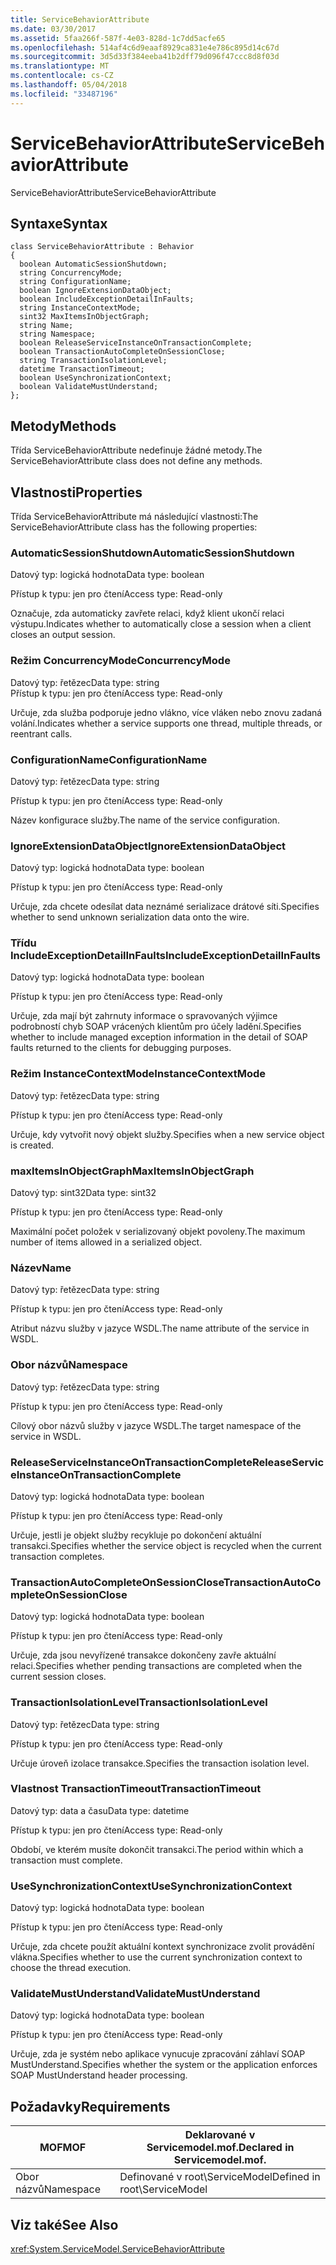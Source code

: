 ```yaml
---
title: ServiceBehaviorAttribute
ms.date: 03/30/2017
ms.assetid: 5faa266f-587f-4e03-828d-1c7dd5acfe65
ms.openlocfilehash: 514af4c6d9eaaf8929ca831e4e786c895d14c67d
ms.sourcegitcommit: 3d5d33f384eeba41b2dff79d096f47ccc8d8f03d
ms.translationtype: MT
ms.contentlocale: cs-CZ
ms.lasthandoff: 05/04/2018
ms.locfileid: "33487196"
---
```

# <a name="servicebehaviorattribute"></a><span data-ttu-id="ba872-102">ServiceBehaviorAttribute</span><span class="sxs-lookup"><span data-stu-id="ba872-102">ServiceBehaviorAttribute</span></span>
<span data-ttu-id="ba872-103">ServiceBehaviorAttribute</span><span class="sxs-lookup"><span data-stu-id="ba872-103">ServiceBehaviorAttribute</span></span>  
  
## <a name="syntax"></a><span data-ttu-id="ba872-104">Syntaxe</span><span class="sxs-lookup"><span data-stu-id="ba872-104">Syntax</span></span>  
  
```  
class ServiceBehaviorAttribute : Behavior  
{  
  boolean AutomaticSessionShutdown;  
  string ConcurrencyMode;  
  string ConfigurationName;  
  boolean IgnoreExtensionDataObject;  
  boolean IncludeExceptionDetailInFaults;  
  string InstanceContextMode;  
  sint32 MaxItemsInObjectGraph;  
  string Name;  
  string Namespace;  
  boolean ReleaseServiceInstanceOnTransactionComplete;  
  boolean TransactionAutoCompleteOnSessionClose;  
  string TransactionIsolationLevel;  
  datetime TransactionTimeout;  
  boolean UseSynchronizationContext;  
  boolean ValidateMustUnderstand;  
};  
```  
  
## <a name="methods"></a><span data-ttu-id="ba872-105">Metody</span><span class="sxs-lookup"><span data-stu-id="ba872-105">Methods</span></span>  
 <span data-ttu-id="ba872-106">Třída ServiceBehaviorAttribute nedefinuje žádné metody.</span><span class="sxs-lookup"><span data-stu-id="ba872-106">The ServiceBehaviorAttribute class does not define any methods.</span></span>  
  
## <a name="properties"></a><span data-ttu-id="ba872-107">Vlastnosti</span><span class="sxs-lookup"><span data-stu-id="ba872-107">Properties</span></span>  
 <span data-ttu-id="ba872-108">Třída ServiceBehaviorAttribute má následující vlastnosti:</span><span class="sxs-lookup"><span data-stu-id="ba872-108">The ServiceBehaviorAttribute class has the following properties:</span></span>  
  
### <a name="automaticsessionshutdown"></a><span data-ttu-id="ba872-109">AutomaticSessionShutdown</span><span class="sxs-lookup"><span data-stu-id="ba872-109">AutomaticSessionShutdown</span></span>  
 <span data-ttu-id="ba872-110">Datový typ: logická hodnota</span><span class="sxs-lookup"><span data-stu-id="ba872-110">Data type: boolean</span></span>  
  
 <span data-ttu-id="ba872-111">Přístup k typu: jen pro čtení</span><span class="sxs-lookup"><span data-stu-id="ba872-111">Access type: Read-only</span></span>  
  
 <span data-ttu-id="ba872-112">Označuje, zda automaticky zavřete relaci, když klient ukončí relaci výstupu.</span><span class="sxs-lookup"><span data-stu-id="ba872-112">Indicates whether to automatically close a session when a client closes an output session.</span></span>  
  
### <a name="concurrencymode"></a><span data-ttu-id="ba872-113">Režim ConcurrencyMode</span><span class="sxs-lookup"><span data-stu-id="ba872-113">ConcurrencyMode</span></span>  
 <span data-ttu-id="ba872-114">Datový typ: řetězec</span><span class="sxs-lookup"><span data-stu-id="ba872-114">Data type: string</span></span>  
<span data-ttu-id="ba872-115">Přístup k typu: jen pro čtení</span><span class="sxs-lookup"><span data-stu-id="ba872-115">Access type: Read-only</span></span>  
  
 <span data-ttu-id="ba872-116">Určuje, zda služba podporuje jedno vlákno, více vláken nebo znovu zadaná volání.</span><span class="sxs-lookup"><span data-stu-id="ba872-116">Indicates whether a service supports one thread, multiple threads, or reentrant calls.</span></span>  
  
### <a name="configurationname"></a><span data-ttu-id="ba872-117">ConfigurationName</span><span class="sxs-lookup"><span data-stu-id="ba872-117">ConfigurationName</span></span>  
 <span data-ttu-id="ba872-118">Datový typ: řetězec</span><span class="sxs-lookup"><span data-stu-id="ba872-118">Data type: string</span></span>  
  
 <span data-ttu-id="ba872-119">Přístup k typu: jen pro čtení</span><span class="sxs-lookup"><span data-stu-id="ba872-119">Access type: Read-only</span></span>  
  
 <span data-ttu-id="ba872-120">Název konfigurace služby.</span><span class="sxs-lookup"><span data-stu-id="ba872-120">The name of the service configuration.</span></span>  
  
### <a name="ignoreextensiondataobject"></a><span data-ttu-id="ba872-121">IgnoreExtensionDataObject</span><span class="sxs-lookup"><span data-stu-id="ba872-121">IgnoreExtensionDataObject</span></span>  
 <span data-ttu-id="ba872-122">Datový typ: logická hodnota</span><span class="sxs-lookup"><span data-stu-id="ba872-122">Data type: boolean</span></span>  
  
 <span data-ttu-id="ba872-123">Přístup k typu: jen pro čtení</span><span class="sxs-lookup"><span data-stu-id="ba872-123">Access type: Read-only</span></span>  
  
 <span data-ttu-id="ba872-124">Určuje, zda chcete odesílat data neznámé serializace drátové síti.</span><span class="sxs-lookup"><span data-stu-id="ba872-124">Specifies whether to send unknown serialization data onto the wire.</span></span>  
  
### <a name="includeexceptiondetailinfaults"></a><span data-ttu-id="ba872-125">Třídu IncludeExceptionDetailInFaults</span><span class="sxs-lookup"><span data-stu-id="ba872-125">IncludeExceptionDetailInFaults</span></span>  
 <span data-ttu-id="ba872-126">Datový typ: logická hodnota</span><span class="sxs-lookup"><span data-stu-id="ba872-126">Data type: boolean</span></span>  
  
 <span data-ttu-id="ba872-127">Přístup k typu: jen pro čtení</span><span class="sxs-lookup"><span data-stu-id="ba872-127">Access type: Read-only</span></span>  
  
 <span data-ttu-id="ba872-128">Určuje, zda mají být zahrnuty informace o spravovaných výjimce podrobností chyb SOAP vrácených klientům pro účely ladění.</span><span class="sxs-lookup"><span data-stu-id="ba872-128">Specifies whether to include managed exception information in the detail of SOAP faults returned to the clients for debugging purposes.</span></span>  
  
### <a name="instancecontextmode"></a><span data-ttu-id="ba872-129">Režim InstanceContextMode</span><span class="sxs-lookup"><span data-stu-id="ba872-129">InstanceContextMode</span></span>  
 <span data-ttu-id="ba872-130">Datový typ: řetězec</span><span class="sxs-lookup"><span data-stu-id="ba872-130">Data type: string</span></span>  
  
 <span data-ttu-id="ba872-131">Přístup k typu: jen pro čtení</span><span class="sxs-lookup"><span data-stu-id="ba872-131">Access type: Read-only</span></span>  
  
 <span data-ttu-id="ba872-132">Určuje, kdy vytvořit nový objekt služby.</span><span class="sxs-lookup"><span data-stu-id="ba872-132">Specifies when a new service object is created.</span></span>  
  
### <a name="maxitemsinobjectgraph"></a><span data-ttu-id="ba872-133">maxItemsInObjectGraph</span><span class="sxs-lookup"><span data-stu-id="ba872-133">MaxItemsInObjectGraph</span></span>  
 <span data-ttu-id="ba872-134">Datový typ: sint32</span><span class="sxs-lookup"><span data-stu-id="ba872-134">Data type: sint32</span></span>  
  
 <span data-ttu-id="ba872-135">Přístup k typu: jen pro čtení</span><span class="sxs-lookup"><span data-stu-id="ba872-135">Access type: Read-only</span></span>  
  
 <span data-ttu-id="ba872-136">Maximální počet položek v serializovaný objekt povoleny.</span><span class="sxs-lookup"><span data-stu-id="ba872-136">The maximum number of items allowed in a serialized object.</span></span>  
  
### <a name="name"></a><span data-ttu-id="ba872-137">Název</span><span class="sxs-lookup"><span data-stu-id="ba872-137">Name</span></span>  
 <span data-ttu-id="ba872-138">Datový typ: řetězec</span><span class="sxs-lookup"><span data-stu-id="ba872-138">Data type: string</span></span>  
  
 <span data-ttu-id="ba872-139">Přístup k typu: jen pro čtení</span><span class="sxs-lookup"><span data-stu-id="ba872-139">Access type: Read-only</span></span>  
  
 <span data-ttu-id="ba872-140">Atribut názvu služby v jazyce WSDL.</span><span class="sxs-lookup"><span data-stu-id="ba872-140">The name attribute of the service in WSDL.</span></span>  
  
### <a name="namespace"></a><span data-ttu-id="ba872-141">Obor názvů</span><span class="sxs-lookup"><span data-stu-id="ba872-141">Namespace</span></span>  
 <span data-ttu-id="ba872-142">Datový typ: řetězec</span><span class="sxs-lookup"><span data-stu-id="ba872-142">Data type: string</span></span>  
  
 <span data-ttu-id="ba872-143">Přístup k typu: jen pro čtení</span><span class="sxs-lookup"><span data-stu-id="ba872-143">Access type: Read-only</span></span>  
  
 <span data-ttu-id="ba872-144">Cílový obor názvů služby v jazyce WSDL.</span><span class="sxs-lookup"><span data-stu-id="ba872-144">The target namespace of the service in WSDL.</span></span>  
  
### <a name="releaseserviceinstanceontransactioncomplete"></a><span data-ttu-id="ba872-145">ReleaseServiceInstanceOnTransactionComplete</span><span class="sxs-lookup"><span data-stu-id="ba872-145">ReleaseServiceInstanceOnTransactionComplete</span></span>  
 <span data-ttu-id="ba872-146">Datový typ: logická hodnota</span><span class="sxs-lookup"><span data-stu-id="ba872-146">Data type: boolean</span></span>  
  
 <span data-ttu-id="ba872-147">Přístup k typu: jen pro čtení</span><span class="sxs-lookup"><span data-stu-id="ba872-147">Access type: Read-only</span></span>  
  
 <span data-ttu-id="ba872-148">Určuje, jestli je objekt služby recykluje po dokončení aktuální transakci.</span><span class="sxs-lookup"><span data-stu-id="ba872-148">Specifies whether the service object is recycled when the current transaction completes.</span></span>  
  
### <a name="transactionautocompleteonsessionclose"></a><span data-ttu-id="ba872-149">TransactionAutoCompleteOnSessionClose</span><span class="sxs-lookup"><span data-stu-id="ba872-149">TransactionAutoCompleteOnSessionClose</span></span>  
 <span data-ttu-id="ba872-150">Datový typ: logická hodnota</span><span class="sxs-lookup"><span data-stu-id="ba872-150">Data type: boolean</span></span>  
  
 <span data-ttu-id="ba872-151">Přístup k typu: jen pro čtení</span><span class="sxs-lookup"><span data-stu-id="ba872-151">Access type: Read-only</span></span>  
  
 <span data-ttu-id="ba872-152">Určuje, zda jsou nevyřízené transakce dokončeny zavře aktuální relaci.</span><span class="sxs-lookup"><span data-stu-id="ba872-152">Specifies whether pending transactions are completed when the current session closes.</span></span>  
  
### <a name="transactionisolationlevel"></a><span data-ttu-id="ba872-153">TransactionIsolationLevel</span><span class="sxs-lookup"><span data-stu-id="ba872-153">TransactionIsolationLevel</span></span>  
 <span data-ttu-id="ba872-154">Datový typ: řetězec</span><span class="sxs-lookup"><span data-stu-id="ba872-154">Data type: string</span></span>  
  
 <span data-ttu-id="ba872-155">Přístup k typu: jen pro čtení</span><span class="sxs-lookup"><span data-stu-id="ba872-155">Access type: Read-only</span></span>  
  
 <span data-ttu-id="ba872-156">Určuje úroveň izolace transakce.</span><span class="sxs-lookup"><span data-stu-id="ba872-156">Specifies the transaction isolation level.</span></span>  
  
### <a name="transactiontimeout"></a><span data-ttu-id="ba872-157">Vlastnost TransactionTimeout</span><span class="sxs-lookup"><span data-stu-id="ba872-157">TransactionTimeout</span></span>  
 <span data-ttu-id="ba872-158">Datový typ: data a času</span><span class="sxs-lookup"><span data-stu-id="ba872-158">Data type: datetime</span></span>  
  
 <span data-ttu-id="ba872-159">Přístup k typu: jen pro čtení</span><span class="sxs-lookup"><span data-stu-id="ba872-159">Access type: Read-only</span></span>  
  
 <span data-ttu-id="ba872-160">Období, ve kterém musíte dokončit transakci.</span><span class="sxs-lookup"><span data-stu-id="ba872-160">The period within which a transaction must complete.</span></span>  
  
### <a name="usesynchronizationcontext"></a><span data-ttu-id="ba872-161">UseSynchronizationContext</span><span class="sxs-lookup"><span data-stu-id="ba872-161">UseSynchronizationContext</span></span>  
 <span data-ttu-id="ba872-162">Datový typ: logická hodnota</span><span class="sxs-lookup"><span data-stu-id="ba872-162">Data type: boolean</span></span>  
  
 <span data-ttu-id="ba872-163">Přístup k typu: jen pro čtení</span><span class="sxs-lookup"><span data-stu-id="ba872-163">Access type: Read-only</span></span>  
  
 <span data-ttu-id="ba872-164">Určuje, zda chcete použít aktuální kontext synchronizace zvolit provádění vlákna.</span><span class="sxs-lookup"><span data-stu-id="ba872-164">Specifies whether to use the current synchronization context to choose the thread execution.</span></span>  
  
### <a name="validatemustunderstand"></a><span data-ttu-id="ba872-165">ValidateMustUnderstand</span><span class="sxs-lookup"><span data-stu-id="ba872-165">ValidateMustUnderstand</span></span>  
 <span data-ttu-id="ba872-166">Datový typ: logická hodnota</span><span class="sxs-lookup"><span data-stu-id="ba872-166">Data type: boolean</span></span>  
  
 <span data-ttu-id="ba872-167">Přístup k typu: jen pro čtení</span><span class="sxs-lookup"><span data-stu-id="ba872-167">Access type: Read-only</span></span>  
  
 <span data-ttu-id="ba872-168">Určuje, zda je systém nebo aplikace vynucuje zpracování záhlaví SOAP MustUnderstand.</span><span class="sxs-lookup"><span data-stu-id="ba872-168">Specifies whether the system or the application enforces SOAP MustUnderstand header processing.</span></span>  
  
## <a name="requirements"></a><span data-ttu-id="ba872-169">Požadavky</span><span class="sxs-lookup"><span data-stu-id="ba872-169">Requirements</span></span>  
  
|<span data-ttu-id="ba872-170">MOF</span><span class="sxs-lookup"><span data-stu-id="ba872-170">MOF</span></span>|<span data-ttu-id="ba872-171">Deklarované v Servicemodel.mof.</span><span class="sxs-lookup"><span data-stu-id="ba872-171">Declared in Servicemodel.mof.</span></span>|  
|---------|-----------------------------------|  
|<span data-ttu-id="ba872-172">Obor názvů</span><span class="sxs-lookup"><span data-stu-id="ba872-172">Namespace</span></span>|<span data-ttu-id="ba872-173">Definované v root\ServiceModel</span><span class="sxs-lookup"><span data-stu-id="ba872-173">Defined in root\ServiceModel</span></span>|  
  
## <a name="see-also"></a><span data-ttu-id="ba872-174">Viz také</span><span class="sxs-lookup"><span data-stu-id="ba872-174">See Also</span></span>  
 <xref:System.ServiceModel.ServiceBehaviorAttribute>
